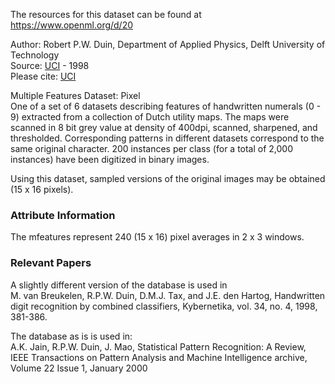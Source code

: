 The resources for this dataset can be found at https://www.openml.org/d/20

Author: Robert P.W. Duin, Department of Applied Physics, Delft University of Technology  
Source: [UCI](https://archive.ics.uci.edu/ml/datasets/Multiple+Features) - 1998  
Please cite: [UCI](https://archive.ics.uci.edu/ml/citation_policy.html)   

Multiple Features Dataset: Pixel  
One of a set of 6 datasets describing features of handwritten numerals (0 - 9) extracted from a collection of Dutch utility maps. The maps were scanned in 8 bit grey value at density of 400dpi, scanned, sharpened, and thresholded. Corresponding patterns in different datasets correspond to the same original character. 200 instances per class (for a total of 2,000 instances) have been digitized in binary images.  

Using this dataset, sampled versions of the original images may be obtained (15 x 16 pixels).  

### Attribute Information  
The mfeatures represent 240 (15 x 16) pixel averages in 2 x 3 windows. 

### Relevant Papers  
A slightly different version of the database is used in  
M. van Breukelen, R.P.W. Duin, D.M.J. Tax, and J.E. den Hartog, Handwritten digit recognition by combined classifiers, Kybernetika, vol. 34, no. 4, 1998, 381-386.
 
The database as is is used in:  
A.K. Jain, R.P.W. Duin, J. Mao, Statistical Pattern Recognition: A Review, IEEE Transactions on Pattern Analysis and Machine Intelligence archive, Volume 22 Issue 1, January 2000  